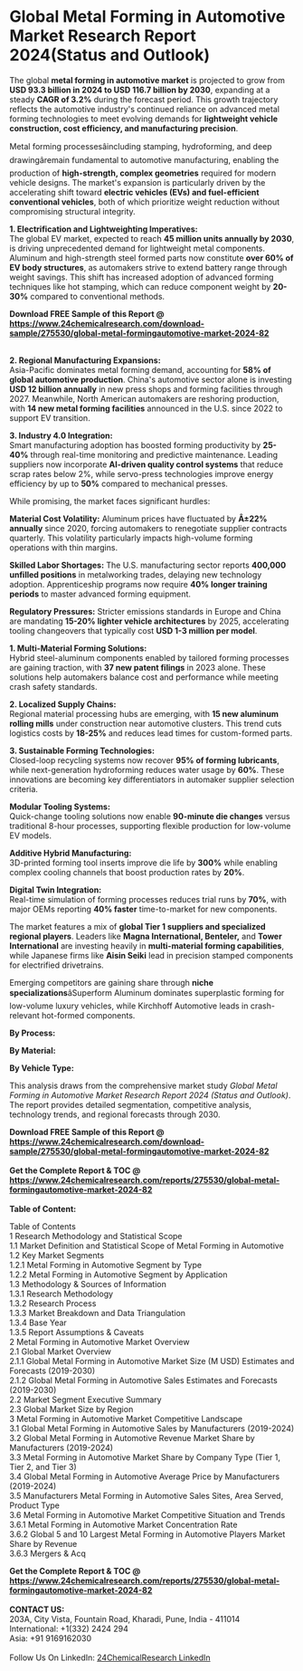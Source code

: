 <h1>Global Metal Forming in Automotive Market Research Report 2024(Status and Outlook)</h1><p>The global <strong>metal forming in automotive market</strong> is projected to grow from <strong>USD 93.3 billion in 2024 to USD 116.7 billion by 2030</strong>, expanding at a steady <strong>CAGR of 3.2%</strong> during the forecast period. This growth trajectory reflects the automotive industry's continued reliance on advanced metal forming technologies to meet evolving demands for <strong>lightweight vehicle construction, cost efficiency, and manufacturing precision</strong>.</p><p>Metal forming processesâincluding stamping, hydroforming, and deep drawingâremain fundamental to automotive manufacturing, enabling the production of <strong>high-strength, complex geometries</strong> required for modern vehicle designs. The market's expansion is particularly driven by the accelerating shift toward <strong>electric vehicles (EVs) and fuel-efficient conventional vehicles</strong>, both of which prioritize weight reduction without compromising structural integrity.</p><p><strong>1. Electrification and Lightweighting Imperatives:</strong><br>
The global EV market, expected to reach <strong>45 million units annually by 2030</strong>, is driving unprecedented demand for lightweight metal components. Aluminum and high-strength steel formed parts now constitute <strong>over 60% of EV body structures</strong>, as automakers strive to extend battery range through weight savings. This shift has increased adoption of advanced forming techniques like hot stamping, which can reduce component weight by <strong>20-30%</strong> compared to conventional methods.</p><div><b>Download FREE Sample of this Report @ 
            <a href="https://www.24chemicalresearch.com/download-sample/275530/global-metal-formingautomotive-market-2024-82">
            https://www.24chemicalresearch.com/download-sample/275530/global-metal-formingautomotive-market-2024-82</a></b></div><br><p><strong>2. Regional Manufacturing Expansions:</strong><br>
Asia-Pacific dominates metal forming demand, accounting for <strong>58% of global automotive production</strong>. China's automotive sector alone is investing <strong>USD 12 billion annually</strong> in new press shops and forming facilities through 2027. Meanwhile, North American automakers are reshoring production, with <strong>14 new metal forming facilities</strong> announced in the U.S. since 2022 to support EV transition.</p><p><strong>3. Industry 4.0 Integration:</strong><br>
Smart manufacturing adoption has boosted forming productivity by <strong>25-40%</strong> through real-time monitoring and predictive maintenance. Leading suppliers now incorporate <strong>AI-driven quality control systems</strong> that reduce scrap rates below 2%, while servo-press technologies improve energy efficiency by up to <strong>50%</strong> compared to mechanical presses.</p><p>While promising, the market faces significant hurdles:</p><p><strong>Material Cost Volatility:</strong> Aluminum prices have fluctuated by <strong>Â±22% annually</strong> since 2020, forcing automakers to renegotiate supplier contracts quarterly. This volatility particularly impacts high-volume forming operations with thin margins.</p><p><strong>Skilled Labor Shortages:</strong> The U.S. manufacturing sector reports <strong>400,000 unfilled positions</strong> in metalworking trades, delaying new technology adoption. Apprenticeship programs now require <strong>40% longer training periods</strong> to master advanced forming equipment.</p><p><strong>Regulatory Pressures:</strong> Stricter emissions standards in Europe and China are mandating <strong>15-20% lighter vehicle architectures</strong> by 2025, accelerating tooling changeovers that typically cost <strong>USD 1-3 million per model</strong>.</p><p><strong>1. Multi-Material Forming Solutions:</strong><br>
Hybrid steel-aluminum components enabled by tailored forming processes are gaining traction, with <strong>37 new patent filings</strong> in 2023 alone. These solutions help automakers balance cost and performance while meeting crash safety standards.</p><p><strong>2. Localized Supply Chains:</strong><br> 
Regional material processing hubs are emerging, with <strong>15 new aluminum rolling mills</strong> under construction near automotive clusters. This trend cuts logistics costs by <strong>18-25%</strong> and reduces lead times for custom-formed parts.</p><p><strong>3. Sustainable Forming Technologies:</strong><br>
Closed-loop recycling systems now recover <strong>95% of forming lubricants</strong>, while next-generation hydroforming reduces water usage by <strong>60%</strong>. These innovations are becoming key differentiators in automaker supplier selection criteria.</p><p><strong>Modular Tooling Systems:</strong><br>
	Quick-change tooling solutions now enable <strong>90-minute die changes</strong> versus traditional 8-hour processes, supporting flexible production for low-volume EV models.</p><p><strong>Additive Hybrid Manufacturing:</strong><br>
	3D-printed forming tool inserts improve die life by <strong>300%</strong> while enabling complex cooling channels that boost production rates by <strong>20%</strong>.</p><p><strong>Digital Twin Integration:</strong><br>
	Real-time simulation of forming processes reduces trial runs by <strong>70%</strong>, with major OEMs reporting <strong>40% faster</strong> time-to-market for new components.</p><p>The market features a mix of <strong>global Tier 1 suppliers and specialized regional players</strong>. Leaders like <strong>Magna International, Benteler,</strong> and <strong>Tower International</strong> are investing heavily in <strong>multi-material forming capabilities</strong>, while Japanese firms like <strong>Aisin Seiki</strong> lead in precision stamped components for electrified drivetrains.</p><p>Emerging competitors are gaining share through <strong>niche specializations</strong>âSuperform Aluminum dominates superplastic forming for low-volume luxury vehicles, while Kirchhoff Automotive leads in crash-relevant hot-formed components.</p><p><strong>By Process:</strong></p><p><strong>By Material:</strong></p><p><strong>By Vehicle Type:</strong></p><p>This analysis draws from the comprehensive market study <em>Global Metal Forming in Automotive Market Research Report 2024 (Status and Outlook)</em>. The report provides detailed segmentation, competitive analysis, technology trends, and regional forecasts through 2030.</p><div><b>Download FREE Sample of this Report @ 
            <a href="https://www.24chemicalresearch.com/download-sample/275530/global-metal-formingautomotive-market-2024-82">
            https://www.24chemicalresearch.com/download-sample/275530/global-metal-formingautomotive-market-2024-82</a></b></div><br><div><b>Get the Complete Report & TOC @ 
            <a href="https://www.24chemicalresearch.com/reports/275530/global-metal-formingautomotive-market-2024-82">
            https://www.24chemicalresearch.com/reports/275530/global-metal-formingautomotive-market-2024-82</a></b></div><br>
            <b>Table of Content:</b><p>Table of Contents<br />
1 Research Methodology and Statistical Scope<br />
1.1 Market Definition and Statistical Scope of Metal Forming in Automotive<br />
1.2 Key Market Segments<br />
1.2.1 Metal Forming in Automotive Segment by Type<br />
1.2.2 Metal Forming in Automotive Segment by Application<br />
1.3 Methodology & Sources of Information<br />
1.3.1 Research Methodology<br />
1.3.2 Research Process<br />
1.3.3 Market Breakdown and Data Triangulation<br />
1.3.4 Base Year<br />
1.3.5 Report Assumptions & Caveats<br />
2 Metal Forming in Automotive Market Overview<br />
2.1 Global Market Overview<br />
2.1.1 Global Metal Forming in Automotive Market Size (M USD) Estimates and Forecasts (2019-2030)<br />
2.1.2 Global Metal Forming in Automotive Sales Estimates and Forecasts (2019-2030)<br />
2.2 Market Segment Executive Summary<br />
2.3 Global Market Size by Region<br />
3 Metal Forming in Automotive Market Competitive Landscape<br />
3.1 Global Metal Forming in Automotive Sales by Manufacturers (2019-2024)<br />
3.2 Global Metal Forming in Automotive Revenue Market Share by Manufacturers (2019-2024)<br />
3.3 Metal Forming in Automotive Market Share by Company Type (Tier 1, Tier 2, and Tier 3)<br />
3.4 Global Metal Forming in Automotive Average Price by Manufacturers (2019-2024)<br />
3.5 Manufacturers Metal Forming in Automotive Sales Sites, Area Served, Product Type<br />
3.6 Metal Forming in Automotive Market Competitive Situation and Trends<br />
3.6.1 Metal Forming in Automotive Market Concentration Rate<br />
3.6.2 Global 5 and 10 Largest Metal Forming in Automotive Players Market Share by Revenue<br />
3.6.3 Mergers & Acq</p><div><b>Get the Complete Report & TOC @ 
            <a href="https://www.24chemicalresearch.com/reports/275530/global-metal-formingautomotive-market-2024-82">
            https://www.24chemicalresearch.com/reports/275530/global-metal-formingautomotive-market-2024-82</a></b></div><br><b>CONTACT US:</b><br>
            203A, City Vista, Fountain Road, Kharadi, Pune, India - 411014<br>
            International: +1(332) 2424 294<br>
            Asia: +91 9169162030 <br><br>
            Follow Us On LinkedIn: <a href="https://www.linkedin.com/company/24chemicalresearch/">24ChemicalResearch LinkedIn</a>